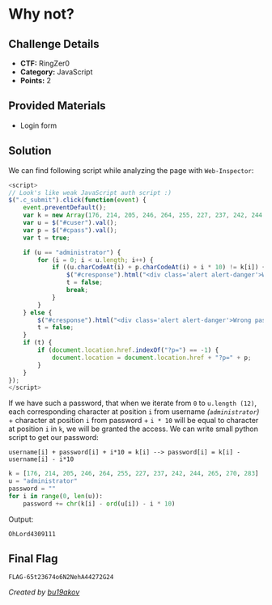 # Why not?

## Challenge Details 

- **CTF:** RingZer0
- **Category:** JavaScript
- **Points:** 2

## Provided Materials

- Login form

## Solution

We can find following script while analyzing the page with `Web-Inspector`:

```javascript
<script>
// Look's like weak JavaScript auth script :)
$(".c_submit").click(function(event) {
    event.preventDefault();
    var k = new Array(176, 214, 205, 246, 264, 255, 227, 237, 242, 244, 265, 270, 283);
    var u = $("#cuser").val();
    var p = $("#cpass").val();
    var t = true;

    if (u == "administrator") {
        for (i = 0; i < u.length; i++) {
            if ((u.charCodeAt(i) + p.charCodeAt(i) + i * 10) != k[i]) {
                $("#cresponse").html("<div class='alert alert-danger'>Wrong password sorry.</div>");
                t = false;
                break;
            }
        }
    } else {
        $("#cresponse").html("<div class='alert alert-danger'>Wrong password sorry.</div>");
        t = false;
    }
    if (t) {
        if (document.location.href.indexOf("?p=") == -1) {
            document.location = document.location.href + "?p=" + p;
        }
    }
});
</script>
```

If we have such a password, that when we iterate from `0` to `u.length (12)`, each corresponding character at position `i` from username *(`administrator`)* + character at position `i` from password + `i * 10` will be equal to character at position `i` in `k`, we will be granted the access. We can write small python script to get our password:

`username[i] + password[i] + i*10 = k[i] --> password[i] = k[i] - username[i] - i*10`

```python
k = [176, 214, 205, 246, 264, 255, 227, 237, 242, 244, 265, 270, 283]
u = "administrator"
password = ""
for i in range(0, len(u)):
    password += chr(k[i] - ord(u[i]) - i * 10)
```

Output:

```
OhLord4309111
```


## Final Flag

`FLAG-65t23674o6N2NehA44272G24`

*Created by [bu19akov](https://github.com/bu19akov)*